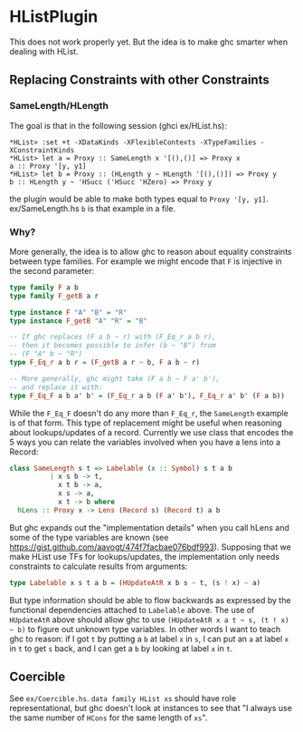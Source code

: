 # HListPlugin

This does not work properly yet. But the idea is to make ghc smarter when dealing with HList.

## Replacing Constraints with other Constraints

### SameLength/HLength
The goal is that in the following session (ghci ex/HList.hs):

    *HList> :set +t -XDataKinds -XFlexibleContexts -XTypeFamilies -XConstraintKinds
    *HList> let a = Proxy :: SameLength x '[(),()] => Proxy x
    a :: Proxy '[y, y1]
    *HList> let b = Proxy :: (HLength y ~ HLength '[(),()]) => Proxy y
    b :: HLength y ~ 'HSucc ('HSucc 'HZero) => Proxy y

the plugin would be able to make both types equal to `Proxy '[y, y1]`.
ex/SameLength.hs `b` is that example in a file.

### Why?
More generally, the idea is to allow ghc to reason about equality constraints between
type families. For example we might encode that `F` is injective in the second parameter:

```haskell
type family F a b
type family F_getB a r

type instance F "A" "B" = "R"
type instance F_getB "A" "R" = "B"

-- If ghc replaces (F a b ~ r) with (F_Eq_r a b r),
-- then it becomes possible to infer (b ~ "B") from
-- (F "A" b ~ "R")
type F_Eq_r a b r = (F_getB a r ~ b, F a b ~ r)

-- More generally, ghc might take (F a b ~ F a' b'),
-- and replace it with:
type F_Eq_F a b a' b' = (F_Eq_r a b (F a' b'), F_Eq_r a' b' (F a b))
```

While the `F_Eq_F` doesn't do any more than `F_Eq_r`, the `SameLength` example is
of that form. This type of replacement might be useful when reasoning about
lookups/updates of a record. Currently we use class that encodes the 5 ways
you can relate the variables involved when you have a lens into a Record:

```haskell
class SameLength s t => Labelable (x :: Symbol) s t a b
          | x s b -> t,
            x t b -> a,
            x s -> a,
            x t -> b where
  hLens :: Proxy x -> Lens (Record s) (Record t) a b
```

But ghc expands out the "implementation details" when you call hLens and some
of the type variables are known (see
https://gist.github.com/aavogt/474f7facbae076bdf993). Supposing that we make HList use TFs for lookups/updates, the implementation only needs constraints to calculate results from arguments:

```haskell
type Labelable x s t a b = (HUpdateAtR x b s ~ t, (s ! x) ~ a)
```

But type information should be able to flow backwards as expressed by the functional dependencies attached to `Labelable` above.
The use of `HUpdateAtR` above should allow ghc to use `(HUpdateAtR x a t ~ s, (t ! x) ~ b)` to figure out unknown type variables.  In other words I want to teach ghc to reason: if I got `t` by putting a `b` at label `x` in `s`, I can put an `a` at label `x` in `t` to get `s` back, and I can get a `b` by looking at label `x` in `t`.

## Coercible
See `ex/Coercible.hs`. `data family HList xs` should have role representational, but ghc doesn't look at instances to see that "I always use the same number of `HCons` for the same length of `xs`".
